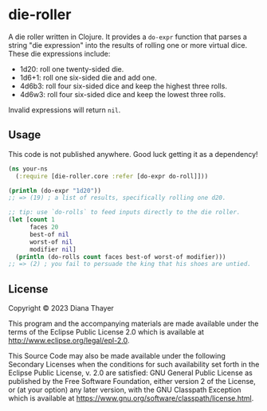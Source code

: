 # die-roller

A die roller written in Clojure. It provides a `do-expr` function that parses a string "die expression" into the results of rolling one or more virtual dice. These die expressions include:

- 1d20: roll one twenty-sided die.
- 1d6+1: roll one six-sided die and add one.
- 4d6b3: roll four six-sided dice and keep the highest three rolls.
- 4d6w3: roll four six-sided dice and keep the lowest three rolls.

Invalid expressions will return `nil`.

## Usage

This code is not published anywhere.
Good luck getting it as a dependency!

```clojure
(ns your-ns
  (:require [die-roller.core :refer [do-expr do-roll]]))

(println (do-expr "1d20"))
;; => (19) ; a list of results, specifically rolling one d20.

;; tip: use `do-rolls` to feed inputs directly to the die roller.
(let [count 1
      faces 20
      best-of nil
      worst-of nil
      modifier nil]
  (println (do-rolls count faces best-of worst-of modifier)))
;; => (2) ; you fail to persuade the king that his shoes are untied.
```

## License

Copyright © 2023 Diana Thayer

This program and the accompanying materials are made available under the
terms of the Eclipse Public License 2.0 which is available at
http://www.eclipse.org/legal/epl-2.0.

This Source Code may also be made available under the following Secondary
Licenses when the conditions for such availability set forth in the Eclipse
Public License, v. 2.0 are satisfied: GNU General Public License as published by
the Free Software Foundation, either version 2 of the License, or (at your
option) any later version, with the GNU Classpath Exception which is available
at https://www.gnu.org/software/classpath/license.html.
